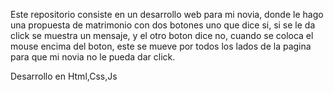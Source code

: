 Este repositorio consiste en un desarrollo web para mi novia, 
donde le hago una propuesta de matrimonio con dos botones uno que dice si, si se le da click se muestra un mensaje,
y el otro boton dice no, cuando se coloca el mouse encima del boton, este se mueve por todos los lados de la pagina para que mi novia no le pueda dar click.

Desarrollo en Html,Css,Js

